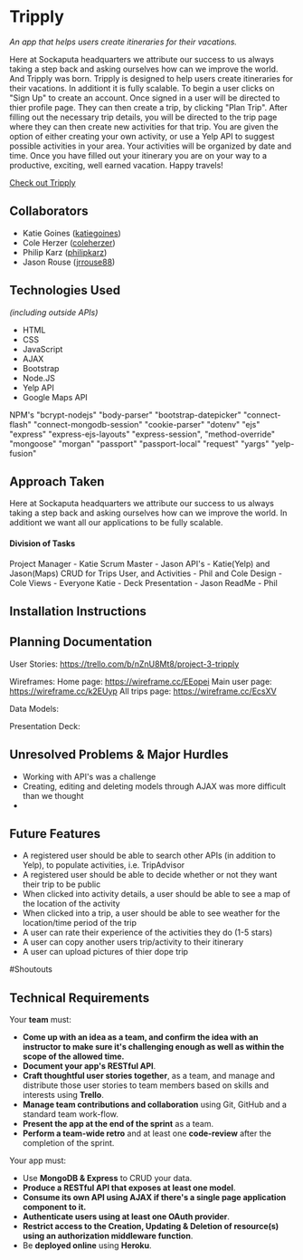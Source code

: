 # Tripply

*An app that helps users create itineraries for their vacations.*

Here at Sockaputa headquarters we attribute our success to us always taking a step back and asking ourselves how can we improve the world. And Tripply was born. Tripply is designed to help users create itineraries for their vacations. In additiont it is fully scalable. To begin a user clicks on "Sign Up" to create an account. Once signed in a user will be directed to thier profile page. They can then create a trip, by clicking "Plan Trip". After filling out the necessary trip details, you will be directed to the trip page where they can then create new activities for that trip. You are given the option of either creating your own activity, or use a Yelp API to suggest possible activities in your area. Your activities will be organized by date and time. Once you have filled out your itinerary you are on your way to a productive, exciting, well earned vacation. Happy travels!

[Check out Tripply]()



## Collaborators

- Katie Goines  ([katiegoines](https://github.com/katiegoines))
- Cole Herzer ([coleherzer](https://github.com/coleherzer))
- Philip Karz  ([philipkarz](https://github.com/philipkarz))
- Jason Rouse  ([jrrouse88](https://github.com/jrrouse88))

 

## Technologies Used

*(including outside APIs)*
- HTML
- CSS
- JavaScript
- AJAX
- Bootstrap 
- Node.JS
- Yelp API
- Google Maps API

NPM's
    "bcrypt-nodejs"
    "body-parser"
    "bootstrap-datepicker"
    "connect-flash"
    "connect-mongodb-session"
    "cookie-parser"
    "dotenv"
    "ejs"
    "express"
    "express-ejs-layouts"
    "express-session",
    "method-override"
    "mongoose"
    "morgan"
    "passport"
    "passport-local"
    "request"
    "yargs"
    "yelp-fusion"

## Approach Taken
Here at Sockaputa headquarters we attribute our success to us always taking a step back and asking ourselves how can we improve the world. In additiont we want all our applications to be fully scalable.

#### Division of Tasks
Project Manager - Katie
Scrum Master - Jason
API's - Katie(Yelp) and Jason(Maps)
CRUD for Trips User, and Activities - Phil and Cole
Design - Cole
Views - Everyone
Katie - Deck
Presentation - Jason
ReadMe - Phil



## Installation Instructions



## Planning Documentation

User Stories: https://trello.com/b/nZnU8Mt8/project-3-tripply

Wireframes: 
Home page: https://wireframe.cc/EEopei
Main user page: https://wireframe.cc/k2EUyp
All trips page: https://wireframe.cc/EcsXV

Data Models: 

Presentation Deck: 



## Unresolved Problems & Major Hurdles
- Working with API's was a challenge
- Creating, editing and deleting models through AJAX was more difficult
than we thought
- 



## Future Features
- A registered user should be able to search other APIs (in addition to Yelp), to populate activities, i.e. TripAdvisor
- A registered user should be able to decide whether or not they want their trip to be public
- When clicked into activity details, a user should be able to see a map of the location of the activity
- When clicked into a trip, a user should be able to see weather for the location/time period of the trip
- A user can rate their experience of the activities they do (1-5 stars)
- A user can copy another users trip/activity to their itinerary
- A user can upload pictures of thier dope trip

#Shoutouts

## Technical Requirements

Your **team** must:

- **Come up with an idea as a team, and confirm the idea with an instructor to make sure it's challenging enough as well as within the scope of the allowed time.**
- **Document your app's RESTful API**.
- **Craft thoughtful user stories together**, as a team, and manage and distribute those user stories to team members based on skills and interests using **Trello**.
- **Manage team contributions and collaboration** using Git, GitHub and a standard team work-flow.
- **Present the app at the end of the sprint** as a team.
- **Perform a team-wide retro** and at least one **code-review** after the completion of the sprint.

Your app must:

- Use **MongoDB & Express** to CRUD your data.
- **Produce a RESTful API that exposes at least one model**.
- **Consume its own API using AJAX if there's a single page application component to it.**
- **Authenticate users using at least one OAuth provider**.
- **Restrict access to the Creation, Updating & Deletion of resource(s) using an authorization middleware function**.
- Be **deployed online** using **Heroku**.

